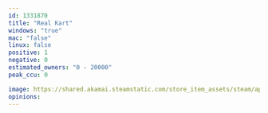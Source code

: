 ```yaml
---
id: 1331870
title: "Real Kart"
windows: "true"
mac: "false"
linux: false
positive: 1
negative: 0
estimated_owners: "0 - 20000"
peak_ccu: 0

image: https://shared.akamai.steamstatic.com/store_item_assets/steam/apps/1331870/header.jpg?t=1716367466
opinions:
---
```

